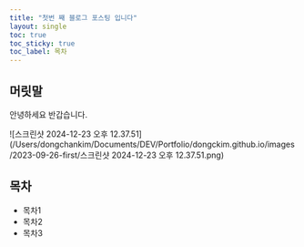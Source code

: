 ```yaml
---
title: "첫번 째 블로그 포스팅 입니다"
layout: single
toc: true
toc_sticky: true
toc_label: 목차
---
```


## 머릿말

안녕하세요 반갑습니다.

![스크린샷 2024-12-23 오후 12.37.51](/Users/dongchankim/Documents/DEV/Portfolio/dongckim.github.io/images/2023-09-26-first/스크린샷 2024-12-23 오후 12.37.51.png)



## 목차

- 목차1
- 목차2
- 목차3
